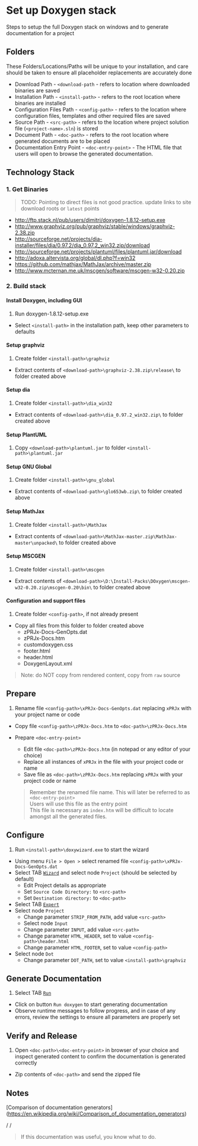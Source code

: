 # Set up Doxygen stack

Steps to setup the full Doxygen stack on windows
and to generate documentation for a project

## Folders
These Folders/Locations/Paths will be unique to your installation, and care should be taken to ensure all placeholder replacements are accurately done  
-	Download Path - `<download-path` - refers to location where downloaded binaries are saved
-	Installation Path - `<install-path>` - refers to the root location where binaries are installed
-	Configuration Files Path - `<config-path>` - refers to the location where configuration files, templates and other required files are saved
-	Source Path - `<src-path>` - refers to the location where project solution file (`<project-name>.sln`) is stored
-	Document Path - `<doc-path>` - refers to the root location where generated documents are to be placed
-	Documentation Entry Point - `<doc-entry-point>` - The HTML file that users will open to browse the generated documentation.

## Technology Stack
### 1. Get Binaries
>	TODO: Pointing to direct files is not good practice. update links to site download roots or `latest` points

-	http://ftp.stack.nl/pub/users/dimitri/doxygen-1.8.12-setup.exe
-	http://www.graphviz.org/pub/graphviz/stable/windows/graphviz-2.38.zip
-	http://sourceforge.net/projects/dia-installer/files/dia/0.97.2/dia_0.97.2_win32.zip/download
-	http://sourceforge.net/projects/plantuml/files/plantuml.jar/download
-	http://adoxa.altervista.org/global/dl.php?f=win32
-	https://github.com/mathjax/MathJax/archive/master.zip
-	http://www.mcternan.me.uk/mscgen/software/mscgen-w32-0.20.zip

### 2. Build stack
#### Install Doxygen, including GUI
1. 	Run doxygen-1.8.12-setup.exe
- 	Select `<install-path>` in the installation path, keep other parameters to defaults

#### Setup graphviz
1. 	Create folder `<install-path>\graphviz`
-	Extract contents of `<download-path>\graphviz-2.38.zip\release\` to folder created above

#### Setup dia
1. 	Create folder `<install-path>\dia_win32`
-	Extract contents of `<download-path>\dia_0.97.2_win32.zip\` to folder created above

#### Setup PlantUML
1. 	Copy `<download-path>\plantuml.jar` to folder `<install-path>\plantuml.jar`

#### Setup GNU Global
1. 	Create folder `<install-path>\gnu_global`
-	Extract contents of `<download-path>\glo653wb.zip\` to folder created above

#### Setup MathJax
1. 	Create folder `<install-path>\MathJax`
-	Extract contents of `<download-path>\MathJax-master.zip\MathJax-master\unpacked\` to folder created above

#### Setup MSCGEN
1. 	Create folder `<install-path>\mscgen`
-	Extract contents of `<download-path>\D:\Install-Packs\DOxygen\mscgen-w32-0.20.zip\mscgen-0.20\bin\` to folder created above

#### Configuration and support files
1.	Create folder `<config-path>`, if not already present
-	Copy all files from this folder to folder created above
	-	zPRJx-Docs-GenOpts.dat
	-	zPRJx-Docs.htm
	-	customdoxygen.css
	-	footer.html
	-	header.html
	-	DoxygenLayout.xml  

> Note: do NOT copy from rendered content, copy from `raw` source

## Prepare
1.	Rename file `<config-path>\xPRJx-Docs-GenOpts.dat` replacing `xPRJx` with your project name or code
-	Copy file `<config-path>\zPRJx-Docs.htm` to `<doc-path>\zPRJx-Docs.htm`
-	Prepare `<doc-entry-point>`
	-	Edit file `<doc-path>\zPRJx-Docs.htm` (in notepad or any editor of your choice)
	-	Replace all instances of `xPRJx` in the file with your project code or name
	-	Save file as `<doc-path>\zPRJx-Docs.htm` replacing `xPRJx` with your project code or name
	
	>	Remember the renamed file name. This will later be referred to as `<doc-entry-point>`  
	>	Users will use this file as the entry point  
	>	This file is necessary as `index.htm` will be difficult to locate amongst all the generated files.  

## Configure
1.	Run `<install-path>\doxywizard.exe` to start the wizard
-	Using menu `File > Open >` select renamed file `<config-path>\xPRJx-Docs-GenOpts.dat`
-	Select TAB <u>`Wizard`</u> and select node `Project` (should be selected by default)
	-	Edit Project details as appropriate
	-	Set `Source Code Directory:` to `<src-path>`
	-	Set `Destination directory:` to `<doc-path>`
-	Select TAB <u>`Expert`</u>
-	Select node `Project`
	-	Change parameter `STRIP_FROM_PATH`, add value `<src-path>`
	-	Select node `Input`
	-	Change parameter `INPUT`, add value `<src-path>`
	-	Change parameter `HTML_HEADER`, set to value `<config-path>\header.html`
	-	Change parameter `HTML_FOOTER`, set to value `<config-path>`
-	Select node `Dot`
	-	Change parameter `DOT_PATH`, set to value `<install-path>\graphviz`

## Generate Documentation
1.	Select TAB <u>`Run`</u>
-	Click on button `Run doxygen` to start generating documentation
-	Observe runtime messages to follow progress, and in case of any errors, review the settings to ensure all parameters are properly set

## Verify and Release
1.	Open `<doc-path>\<doc-entry-point>` in browser of your choice and inspect generated content to confirm the documentation is generated correctly
-	Zip contents of `<doc-path>` and send the zipped file

## Notes
[Comparison of documentation generators]  (https://en.wikipedia.org/wiki/Comparison_of_documentation_generators)

/
/
>	If this documentation was useful, you know what to do.

